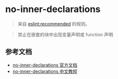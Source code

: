 # no-inner-declarations

> 来自 [eslint:recommended](https://eslint.org/docs/rules/) 的规则。

> 禁止在嵌套的块中出现变量声明或 function 声明

## 参考文档

- [no-inner-declarations 官方文档](https://eslint.org/docs/rules/no-inner-declarations)
- [no-inner-declarations 中文教程](https://eslint.cn/docs/rules/no-inner-declarations)
